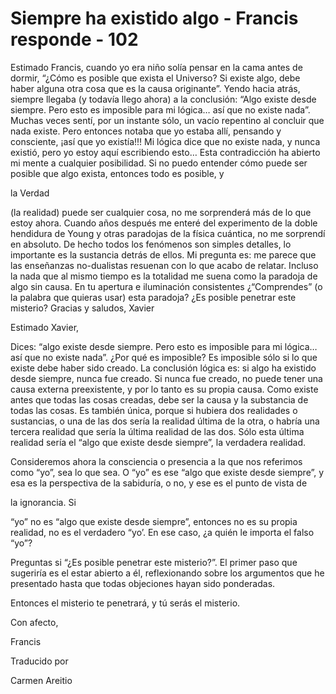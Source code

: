 # Siempre ha existido algo - Francis responde - 102

Estimado Francis, cuando yo era niño solía pensar en la cama antes de dormir, “¿Cómo es posible que exista el Universo? Si existe algo, debe haber alguna otra cosa que es la causa originante”. Yendo hacia atrás, siempre llegaba (y todavía llego ahora) a la conclusión: “Algo existe desde siempre. Pero esto es imposible para mi lógica… así que no existe nada”. Muchas veces sentí, por un instante sólo, un vacío repentino al concluir que nada existe. Pero entonces notaba que yo estaba allí, pensando y consciente, ¡así que yo existía!!! Mi lógica dice que no existe nada, y nunca existió, pero yo estoy aquí escribiendo esto… Esta contradicción ha abierto mi mente a cualquier posibilidad. Si no puedo entender cómo puede ser posible que algo exista, entonces todo es posible, y 

la Verdad

 (la realidad) puede ser cualquier cosa, no me sorprenderá más de lo que estoy ahora. Cuando años después me enteré del experimento de la doble hendidura de Young y otras paradojas de la física cuántica, no me sorprendí en absoluto. De hecho todos los fenómenos son simples detalles, lo importante es la sustancia detrás de ellos. Mi pregunta es: me parece que las enseñanzas no-dualistas resuenan con lo que acabo de relatar. Incluso la nada que al mismo tiempo es la totalidad me suena como la paradoja de algo sin causa. En tu apertura e iluminación consistentes ¿“Comprendes” (o la palabra que quieras usar) esta paradoja? ¿Es posible penetrar este misterio? Gracias y saludos, Xavier

Estimado Xavier, 

Dices: “algo existe desde siempre. Pero esto es imposible para mi lógica… así que no existe nada”. ¿Por qué es imposible? Es imposible sólo si lo que existe debe haber sido creado. La conclusión lógica es: si algo ha existido desde siempre, nunca fue creado. Si nunca fue creado, no puede tener una causa externa preexistente, y por lo tanto es su propia causa. Como existe antes que todas las cosas creadas, debe ser la causa y la substancia de todas las cosas. Es también única, porque si hubiera dos realidades o sustancias, o una de las dos sería la realidad última de la otra, o habría una tercera realidad que sería la última realidad de las dos. Sólo esta última realidad sería el “algo que existe desde siempre”, la verdadera realidad. 

Consideremos ahora la consciencia o presencia a la que nos referimos como “yo”, sea lo que sea. O “yo” es ese “algo que existe desde siempre”, y esa es la perspectiva de la sabiduría, o no, y ese es el punto de vista de 

la ignorancia. Si

 “yo” no es “algo que existe desde siempre”, entonces no es su propia realidad, no es el verdadero “yo’. En ese caso, ¿a quién le importa el falso “yo”?

Preguntas si “¿Es posible penetrar este misterio?”. El primer paso que sugeriría es el estar abierto a él, reflexionando sobre los argumentos que he presentado hasta que todas objeciones hayan sido ponderadas.

Entonces el misterio te penetrará, y tú serás el misterio.

Con afecto, 

Francis

Traducido por 

Carmen Areitio

